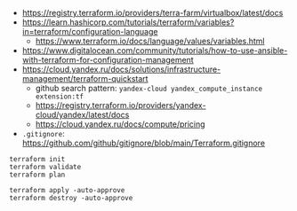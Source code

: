* https://registry.terraform.io/providers/terra-farm/virtualbox/latest/docs
* https://learn.hashicorp.com/tutorials/terraform/variables?in=terraform/configuration-language
    * https://www.terraform.io/docs/language/values/variables.html
* https://www.digitalocean.com/community/tutorials/how-to-use-ansible-with-terraform-for-configuration-management
* https://cloud.yandex.ru/docs/solutions/infrastructure-management/terraform-quickstart
    * github search pattern: `yandex-cloud yandex_compute_instance extension:tf`
    * https://registry.terraform.io/providers/yandex-cloud/yandex/latest/docs
    * https://cloud.yandex.ru/docs/compute/pricing
* `.gitignore`: https://github.com/github/gitignore/blob/main/Terraform.gitignore

```shell
terraform init
terraform validate
terraform plan

terraform apply -auto-approve
terraform destroy -auto-approve
```
